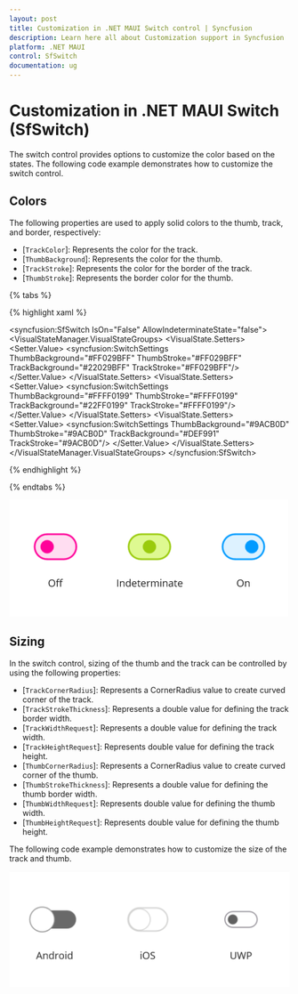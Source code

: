 ```yaml
---
layout: post
title: Customization in .NET MAUI Switch control | Syncfusion
description: Learn here all about Customization support in Syncfusion .NET MAUI Switch (SfSwitch) control and more.
platform: .NET MAUI
control: SfSwitch
documentation: ug
---
```


# Customization in .NET MAUI Switch (SfSwitch)

The switch control provides options to customize the color based on the states. The following code example demonstrates how to customize the switch control.

## Colors

The following properties are used to apply solid colors to the thumb, track, and border, respectively:

* [`TrackColor`]: Represents the color for the track.
* [`ThumbBackground`]: Represents the color for the thumb.
* [`TrackStroke`]: Represents the color for the border of the track.
* [`ThumbStroke`]: Represents the border color for the thumb.

{% tabs %}

{% highlight xaml %}

<syncfusion:SfSwitch IsOn="False" AllowIndeterminateState="false"> 
    <VisualStateManager.VisualStateGroups>
        <VisualStateGroup  x:Name="CommonStates">
            <VisualState x:Name="On">
                <VisualState.Setters>
                    <Setter Property="SwitchSettings">
                        <Setter.Value>
                            <syncfusion:SwitchSettings
                                 ThumbBackground="#FF029BFF"
                                 ThumbStroke="#FF029BFF"
                                 TrackBackground="#22029BFF"
                                 TrackStroke="#FF029BFF"/>
                        </Setter.Value>
                    </Setter>
                </VisualState.Setters>
            </VisualState>
            <VisualState x:Name="Off">
                <VisualState.Setters>
                    <Setter Property="SwitchSettings">
                        <Setter.Value>
                            <syncfusion:SwitchSettings
                                ThumbBackground="#FFFF0199"
                                ThumbStroke="#FFFF0199"
                                TrackBackground="#22FF0199"
                                TrackStroke="#FFFF0199"/>
                        </Setter.Value>
                    </Setter>
                </VisualState.Setters>
            </VisualState>
            <VisualState x:Name="Indeterminate">
                <VisualState.Setters>
                    <Setter Property="SwitchSettings">
                        <Setter.Value>
                            <syncfusion:SwitchSettings
                                 ThumbBackground="#9ACB0D"
                                 ThumbStroke="#9ACB0D"
                                 TrackBackground="#DEF991"
                                 TrackStroke="#9ACB0D"/>
                        </Setter.Value>
                    </Setter>
                </VisualState.Setters>
            </VisualState>
        </VisualStateGroup>
    </VisualStateManager.VisualStateGroups>
</syncfusion:SfSwitch>

{% endhighlight %}

{% endtabs %}

![switch conrol with visual state customization](images/customization/Colors.png)

## Sizing

In the switch control, sizing of the thumb and the track can be controlled by using the following properties:

* [`TrackCornerRadius`]: Represents a CornerRadius value to create curved corner of the track.
* [`TrackStrokeThickness`]: Represents a double value for defining the track border width.
* [`TrackWidthRequest`]: Represents a double value for defining the track width.
* [`TrackHeightRequest`]: Represents double value for defining the track height.
* [`ThumbCornerRadius`]: Represents a CornerRadius value to create curved corner of the thumb.
* [`ThumbStrokeThickness`]: Represents a double value for defining the thumb border width.
* [`ThumbWidthRequest`]: Represents double value for defining the thumb width.
* [`ThumbHeightRequest`]: Represents double value for defining the thumb height.

The following code example demonstrates how to customize the size of the track and thumb.

![switch conrol with sizing](images/customization/Sizing.png)

